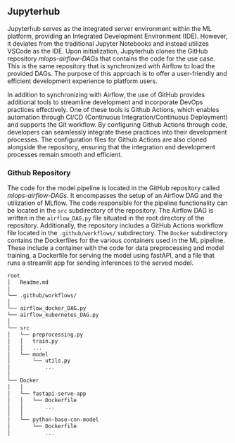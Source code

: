 ## Jupyterhub

Jupyterhub serves as the integrated server environment within the ML platform, providing an Integrated Development Environment (IDE). However, it deviates from the traditional Jupyter Notebooks and instead utilizes VSCode as the IDE. Upon initialization, Jupyterhub clones the GitHub repository *mlops-airflow-DAGs* that contains the code for the use case. This is the same repository that is synchronized with Airflow to load the provided DAGs. The purpose of this approach is to offer a user-friendly and efficient development experience to platform users.

In addition to synchronizing with Airflow, the use of GitHub provides additional tools to streamline development and incorporate DevOps practices effectively. One of these tools is Github Actions, which enables automation through CI/CD (Continuous Integration/Continuous Deployment) and supports the Git workflow. By configuring Github Actions through code, developers can seamlessly integrate these practices into their development processes. The configuration files for Github Actions are also cloned alongside the repository, ensuring that the integration and development processes remain smooth and efficient.

### Github Repository

The code for the model pipeline is located in the GitHub repository called *mlops-airflow-DAGs*. It encompasses the setup of an Airflow DAG and the utilization of MLflow. The code responsible for the pipeline functionality can be located in the `src` subdirectory of the repository. The Airflow DAG is written in the `airflow_DAG.py` file situated in the root directory of the repository. Additionally, the repository includes a GitHub Actions workflow file located in the `.github/workflows/` subdirectory. The `Docker` subdirectory contains the Dockerfiles for the various containers used in the ML pipeline. These include a container with the code for data preprocessing and model training, a Dockerfile for serving the model using fastAPI, and a file that runs a streamlit app for sending inferences to the served model.

```bash
root
│   Readme.md
│
└── .github/workflows/
│
└── airflow_docker_DAG.py
└── airflow_kubernetes_DAG.py
│
└── src
│   └── preprocessing.py
│   │   train.py
│   │   ...
│   └── model
│       └── utils.py
│           ...
│
└── Docker
│   │
│   └── fastapi-serve-app
│   │   └── Dockerfile
│   │       ...
│   │
│   └── python-base-cnn-model
│       └── Dockerfile
│           ...
```
